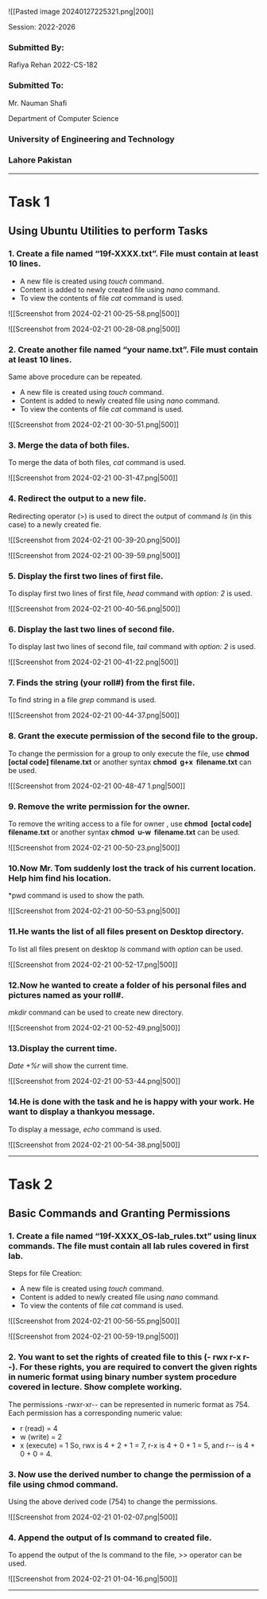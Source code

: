 


![[Pasted image 20240127225321.png|200]]

Session: 2022-2026

### Submitted By:
Rafiya Rehan      2022-CS-182

### Submitted To:
Mr. Nauman Shafi


Department of Computer Science

### University of Engineering and Technology
### Lahore Pakistan

---
# Task 1
## Using Ubuntu Utilities to perform Tasks
### 1. Create a file named “19f-XXXX.txt”. File must contain at least 10 lines.
- A new file is created using *touch* command.
- Content is added to newly created file using *nano* command.
- To view the contents of file *cat* command is used.

![[Screenshot from 2024-02-21 00-25-58.png|500]]

![[Screenshot from 2024-02-21 00-28-08.png|500]]

### 2. Create another file named “your name.txt”. File must contain at least 10 lines.
Same above procedure can be repeated.
- A new file is created using *touch* command.
- Content is added to newly created file using *nano* command.
- To view the contents of file *cat* command is used.


![[Screenshot from 2024-02-21 00-30-51.png|500]]


### 3. Merge the data of both files.
To merge the data of both files, *cat* command is used.

![[Screenshot from 2024-02-21 00-31-47.png|500]]

### 4. Redirect the output to a new file.
Redirecting operator (>) is used to direct the output of command *ls* (in this case) to a newly created fie.

![[Screenshot from 2024-02-21 00-39-20.png|500]]

![[Screenshot from 2024-02-21 00-39-59.png|500]]

### 5. Display the first two lines of first file.
To display first two lines of first file, *head* command with *option: 2* is used.

![[Screenshot from 2024-02-21 00-40-56.png|500]]

### 6. Display the last two lines of second file.
To display last two lines of second file, *tail* command with *option: 2* is used.

![[Screenshot from 2024-02-21 00-41-22.png|500]]

### 7. Finds the string (your roll#) from the first file.
To find string in a file *grep* command is used.

![[Screenshot from 2024-02-21 00-44-37.png|500]]

### 8. Grant the execute permission of the second file to the group.
To change the permission for a group to only execute the file, use **chmod  [octal code] filename.txt** or another syntax **chmod  g+x  filename.txt** can be used.

![[Screenshot from 2024-02-21 00-48-47 1.png|500]]

### 9. Remove the write permission for the owner.
To remove the writing access to a file for owner , use **chmod  [octal code] filename.txt** or another syntax **chmod  u-w  filename.txt** can be used.

![[Screenshot from 2024-02-21 00-50-23.png|500]]

### 10.Now Mr. Tom suddenly lost the track of his current location. Help him find his location.
*pwd command is used to show the path.

![[Screenshot from 2024-02-21 00-50-53.png|500]]

### 11.He wants the list of all files present on Desktop directory.
To list all files present on desktop *ls* command with *option* can be used.

![[Screenshot from 2024-02-21 00-52-17.png|500]]

### 12.Now he wanted to create a folder of his personal files and pictures named as your roll#.
*mkdir* command can be used to create new directory.

![[Screenshot from 2024-02-21 00-52-49.png|500]]

### 13.Display the current time.
*Date +%r* will show the current time.

![[Screenshot from 2024-02-21 00-53-44.png|500]]

### 14.He is done with the task and he is happy with your work. He want to display a thankyou message.
To display a message, *echo* command is used.

![[Screenshot from 2024-02-21 00-54-38.png|500]]

---
# Task 2
## Basic Commands and Granting Permissions

### 1. Create a file named “19f-XXXX_OS-lab_rules.txt” using linux commands. The file must contain all lab rules covered in first lab.
Steps for file Creation:
- A new file is created using *touch* command.
- Content is added to newly created file using *nano* command.
- To view the contents of file *cat* command is used.

![[Screenshot from 2024-02-21 00-56-55.png|500]]

![[Screenshot from 2024-02-21 00-59-19.png|500]]

### 2. You want to set the rights of created file to this (- rwx r-x r--). For these rights, you are required to convert the given rights in numeric format using binary number system procedure covered in lecture. Show complete working.

The permissions -rwxr-xr-- can be represented in numeric format as 754. Each permission has a corresponding numeric value:
- r (read) = 4
- w (write) = 2
- x (execute) = 1
So, rwx is 4 + 2 + 1 = 7, r-x is 4 + 0 + 1 = 5, and r-- is 4 + 0 + 0 = 4.

### 3. Now use the derived number to change the permission of a file using chmod command.
Using the above derived code (754) to change the permissions.

![[Screenshot from 2024-02-21 01-02-07.png|500]]

### 4. Append the output of ls command to created file.
To append the output of the ls command to the file,  >> operator  can be used.

![[Screenshot from 2024-02-21 01-04-16.png|500]]

---
